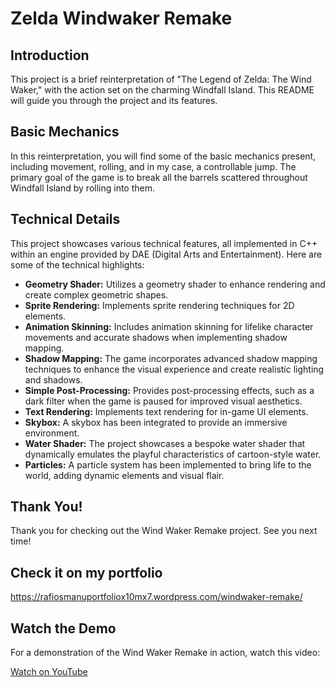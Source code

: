 # Zelda Windwaker Remake

## Introduction

This project is a brief reinterpretation of "The Legend of Zelda: The Wind Waker," with the action set on the charming Windfall Island. This README will guide you through the project and its features.

## Basic Mechanics

In this reinterpretation, you will find some of the basic mechanics present, including movement, rolling, and in my case, a controllable jump. The primary goal of the game is to break all the barrels scattered throughout Windfall Island by rolling into them.

## Technical Details

This project showcases various technical features, all implemented in C++ within an engine provided by DAE (Digital Arts and Entertainment). Here are some of the technical highlights:

- **Geometry Shader:** Utilizes a geometry shader to enhance rendering and create complex geometric shapes.
- **Sprite Rendering:** Implements sprite rendering techniques for 2D elements.
- **Animation Skinning:** Includes animation skinning for lifelike character movements and accurate shadows when implementing shadow mapping.
- **Shadow Mapping:** The game incorporates advanced shadow mapping techniques to enhance the visual experience and create realistic lighting and shadows.
- **Simple Post-Processing:** Provides post-processing effects, such as a dark filter when the game is paused for improved visual aesthetics.
- **Text Rendering:** Implements text rendering for in-game UI elements.
- **Skybox:** A skybox has been integrated to provide an immersive environment.
- **Water Shader:** The project showcases a bespoke water shader that dynamically emulates the playful characteristics of cartoon-style water.
- **Particles:** A particle system has been implemented to bring life to the world, adding dynamic elements and visual flair.

## Thank You!

Thank you for checking out the Wind Waker Remake project. See you next time!

## Check it on my portfolio

https://rafiosmanuportfoliox10mx7.wordpress.com/windwaker-remake/

## Watch the Demo

For a demonstration of the Wind Waker Remake in action, watch this video:

[Watch on YouTube](https://www.youtube.com/watch?v=aCKdyGUdm1k)
